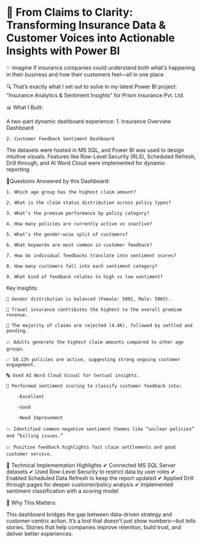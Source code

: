 # 🚀 From Claims to Clarity: Transforming Insurance Data & Customer Voices into Actionable Insights with Power BI

✨ Imagine if insurance companies could understand both what's happening in their business and how their customers feel—all in one place.

🔍 That’s exactly what I set out to solve in my latest Power BI project: “Insurance Analytics & Sentiment Insights” for Prism Insurance Pvt. Ltd.


📊 What I Built:

  A two-part dynamic dashboard experience:
    1. Insurance Overview Dashboard
  
    2. Customer Feedback Sentiment Dashboard

  The datasets were hosted in MS SQL, and Power BI was used to design intuitive visuals. Features like Row-Level Security (RLS), Scheduled Refresh, Drill through, and AI Word Cloud were implemented for dynamic   
  reporting.


🔎Questions Answered by this Dashboard:

    1. Which age group has the highest claim amount?
    
    2. What is the claim status distribution across policy types?
    
    3. What’s the premium performance by policy category?
    
    4. How many policies are currently active vs inactive?
    
    5. What’s the gender-wise split of customers?
    
    6. What keywords are most common in customer feedback?
    
    7. How do individual feedbacks translate into sentiment scores?
    
    8. How many customers fall into each sentiment category?
    
    9. What kind of feedback relates to high vs low sentiment?
    

Key Insights:

    👥 Gender distribution is balanced (Female: 5001, Male: 5003).
    
    💼 Travel insurance contributes the highest to the overall premium revenue.
    
    🛑 The majority of claims are rejected (4.4K), followed by settled and pending.
    
    📈 Adults generate the highest claim amounts compared to other age groups.
    
    ✅ 58.13% policies are active, suggesting strong ongoing customer engagement.
    
    🔠 Used AI Word Cloud Visual for textual insights.
    
    🤖 Performed sentiment scoring to classify customer feedback into:
    
    	-Excellent
    
    	-Good
    
    	-Need Improvement
    
    📉 Identified common negative sentiment themes like “unclear policies” and “billing issues.”
    
    📈 Positive feedback highlights fast claim settlements and good customer service.


🧠 Technical Implementation Highlights
    ✔ Connected MS SQL Server datasets
    ✔ Used Row-Level Security to restrict data by user roles
    ✔ Enabled Scheduled Data Refresh to keep the report updated
    ✔ Applied Drill through pages for deeper customer/policy analysis
    ✔ Implemented sentiment classification with a scoring model


🌟 Why This Matters:

  This dashboard bridges the gap between data-driven strategy and customer-centric action. It’s a tool that doesn’t just show numbers—but tells stories. Stories that help companies improve retention, build trust, 
  and deliver better experiences.
